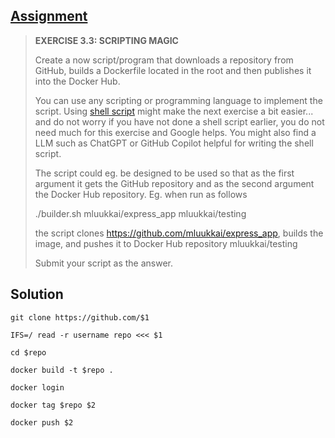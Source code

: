 ## [Assignment](https://courses.mooc.fi/org/uh-cs/courses/devops-with-docker/chapter-4/deployment-pipelines#936f9072-153c-4659-ba11-771c06cf9389)

> **EXERCISE 3.3: SCRIPTING MAGIC**
> 
> Create a now script/program that downloads a repository from GitHub, builds a Dockerfile located in the root and then publishes it into the Docker Hub.
> 
> You can use any scripting or programming language to implement the script. Using [shell script](https://www.shellscript.sh/) might make the next exercise a bit easier... and do not worry if you have not done a shell script earlier, you do not need much for this exercise and Google helps. You might also find a LLM such as ChatGPT or GitHub Copilot helpful for writing the shell script.
> 
> The script could eg. be designed to be used so that as the first argument it gets the GitHub repository and as the second argument the Docker Hub repository. Eg. when run as follows
> 
>   ./builder.sh mluukkai/express_app mluukkai/testing
> 
> the script clones https://github.com/mluukkai/express_app, builds the image, and pushes it to Docker Hub repository mluukkai/testing
>
> Submit your script as the answer.

## Solution

    git clone https://github.com/$1

    IFS=/ read -r username repo <<< $1

    cd $repo

    docker build -t $repo . 

    docker login

    docker tag $repo $2

    docker push $2
